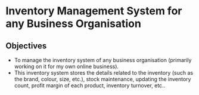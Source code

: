 # Inventory Management System for any Business Organisation

## Objectives

- To manage the inventory system of any business organisation (primarily working on it for my own online business).
- This inventory system stores the details related to the inventory (such as the brand, colour, size, etc.), stock maintenance, updating the inventory count, profit margin of each product, inventory turnover, etc..
